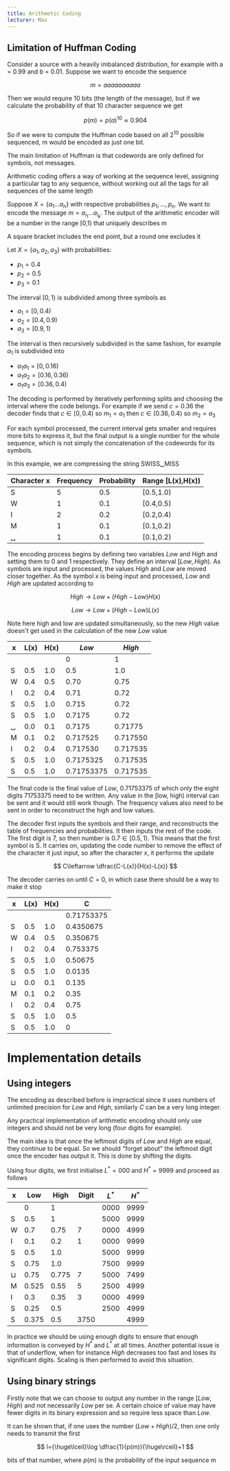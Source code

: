 ```yaml
---
title: Arithmetic Coding
lecturer: Max
---
```


## Limitation of Huffman Coding

Consider a source with a heavily imbalanced distribution, for example with a = 0.99 and b = 0.01. Suppose we want to encode the sequence

$$
m = aaaaaaaaaa
$$

Then we would require 10 bits (the length of the message), but if we calculate the probability of that 10 character sequence we get

$$
p(m)=p(a)^{10}\approx 0.904
$$

So if we were to compute the Huffman code based on all $2^{10}$ possible sequenced, m would be encoded as just one bit.

The main limitation of Huffman is that codewords are only defined for symbols, not messages.

Arithmetic coding offers a way of working at the sequence level, assigning a particular tag to any sequence, without working out all the tags for all sequences of the same length

Suppose $X=\{a_1...a_n\}$ with respective probabilities $p_1,...,p_n$. We want to encode the message $m=a_{i_1}...a_{i_k}$. The output of the arithmetic encoder will be a number in the range [0,1) that uniquely describes m

<Important>

A square bracket includes the end point, but a round one excludes it

</Important>

<Example>

Let $X=\{a_1,a_2,a_3\}$ with probabilities:

-   $p_1=0.4$
-   $p_2=0.5$
-   $p_3=0.1$

The interval $[0,1)$ is subdivided among three symbols as

-   $a_1 = [0,0.4)$
-   $a_2 = [0.4,0.9)$
-   $a_3 = [0.9,1)$

The interval is then recursively subdivided in the same fashion, for example $a_1$ is subdivided into

-   $a_1a_1=[0,0.16)$
-   $a_1a_2=[0.16,0.36)$
-   $a_1a_3=[0.36,0.4)$

The decoding is performed by iteratively performing splits and choosing the interval where the code belongs. For example if we send $c=0.36$ the decoder finds that $c\in[0,0.4)$ so $m_1=a_1$ then $c\in[0.36,0.4)$ so $m_2=a_3$

</Example>

For each symbol processed, the current interval gets smaller and requires more bits to express it, but the final output is a single number for the whole sequence, which is not simply the concatenation of the codewords for its symbols.

<Example>

In this example, we are compressing the string SWISS␣MISS

| Character x | Frequency | Probability | Range [L(x),H(x)) |
| ----------- | --------- | ----------- | ----------------- |
| S           | 5         | 0.5         | [0.5,1.0)         |
| W           | 1         | 0.1         | [0.4,0.5)         |
| I           | 2         | 0.2         | [0.2,0.4)         |
| M           | 1         | 0.1         | [0.1,0.2)         |
| ␣           | 1         | 0.1         | [0.1,0.2)         |

The encoding process begins by defining two variables _Low_ and _High_ and setting them to 0 and 1 respectively. They define an interval $[Low, High)$. As symbols are input and processed, the values _High_ and _Low_ are moved closer together. As the symbol x is being input and processed, _Low_ and _High_ are updated according to

$$
High \rightarrow Low + (High - Low)H(x)
$$

$$
Low \rightarrow Low + (High - Low)L(x)
$$

Note here high and low are updated simultaneously, so the new _High_ value doesn't get used in the calculation of the new _Low_ value

| x   | L(x) | H(x) | _Low_      | _High_   |
| --- | ---- | ---- | ---------- | -------- |
|     |      |      | 0          | 1        |
| S   | 0.5  | 1.0  | 0.5        | 1.0      |
| W   | 0.4  | 0.5  | 0.70       | 0.75     |
| I   | 0.2  | 0.4  | 0.71       | 0.72     |
| S   | 0.5  | 1.0  | 0.715      | 0.72     |
| S   | 0.5  | 1.0  | 0.7175     | 0.72     |
| ␣   | 0.0  | 0.1  | 0.7175     | 0.71775  |
| M   | 0.1  | 0.2  | 0.717525   | 0.717550 |
| I   | 0.2  | 0.4  | 0.717530   | 0.717535 |
| S   | 0.5  | 1.0  | 0.7175325  | 0.717535 |
| S   | 0.5  | 1.0  | 0.71753375 | 0.717535 |

The final code is the final value of _Low_, 0.71753375 of which only the eight digits 71753375 need to be written. Any value in the [low, high) interval can be sent and it would still work though. The frequency values also need to be sent in order to reconstruct the high and low values.

The decoder first inputs the symbols and their range, and reconstructs the table of frequencies and probabilities. It then inputs the rest of the code. The first digit is 7, so then number is $0.7\in [0.5,1)$. This means that the first symbol is S. It carries on, updating the code number to remove the effect of the character it just input, so after the character $x$, it performs the update

$$
C\leftarrow \dfrac{C-L(x)}{H(x)-L(x)}
$$

The decoder carries on until $C=0$, in which case there should be a way to make it stop

| x        | L(x) | H(x) | C          |
| -------- | ---- | ---- | ---------- |
|          |      |      | 0.71753375 |
| S        | 0.5  | 1.0  | 0.4350675  |
| W        | 0.4  | 0.5  | 0.350675   |
| I        | 0.2  | 0.4  | 0.753375   |
| S        | 0.5  | 1.0  | 0.50675    |
| S        | 0.5  | 1.0  | 0.0135     |
| $\sqcup$ | 0.0  | 0.1  | 0.135      |
| M        | 0.1  | 0.2  | 0.35       |
| I        | 0.2  | 0.4  | 0.75       |
| S        | 0.5  | 1.0  | 0.5        |
| S        | 0.5  | 1.0  | 0          |

</Example>

# Implementation details

## Using integers

The encoding as described before is impractical since it uses numbers of unlimited precision for _Low_ and _High_, similarly _C_ can be a very long integer.

Any practical implementation of arithmetic encoding should only use integers and should not be very long (four digits for example).

The main idea is that once the leftmost digits of _Low_ and _High_ are equal, they continue to be equal. So we should "forget about" the leftmost digit once the encoder has output it. This is done by shifting the digits.

Using four digits, we first initialise $L^*=000$ and $H^*=9999$ and proceed as follows

<Example>

| x        | Low   | High  | Digit | $L^*$ | $H^*$ |
| -------- | ----- | ----- | ----- | ----- | ----- |
|          | 0     | 1     |       | 0000  | 9999  |
| S        | 0.5   | 1     |       | 5000  | 9999  |
| W        | 0.7   | 0.75  | 7     | 0000  | 4999  |
| I        | 0.1   | 0.2   | 1     | 0000  | 9999  |
| S        | 0.5   | 1.0   |       | 5000  | 9999  |
| S        | 0.75  | 1.0   |       | 7500  | 9999  |
| $\sqcup$ | 0.75  | 0.775 | 7     | 5000  | 7499  |
| M        | 0.525 | 0.55  | 5     | 2500  | 4999  |
| I        | 0.3   | 0.35  | 3     | 0000  | 4999  |
| S        | 0.25  | 0.5   |       | 2500  | 4999  |
| S        | 0.375 | 0.5   | 3750  |       | 4999  |

</Example>

In practice we should be using enough digits to ensure that enough information is conveyed by $H^*$ and $L^*$ at all times. Another potential issue is that of underflow, when for instance _High_ decreases too fast and loses its significant digits. Scaling is then performed to avoid this situation.

## Using binary strings

Firstly note that we can choose to output any number in the range $[Low,High)$ and not necessarily _Low_ per se. A certain choice of value may have fewer digits in its binary expression and so require less space than _Low_.

It can be shown that, if one uses the number $(Low+High)/2$, then one only needs to transmit the first

$$
l={\huge\lceil}\log \dfrac{1}{p(m)}{\huge\rceil}+1
$$

bits of that number, where $p(m)$ is the probability of the input sequence m
